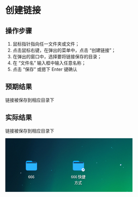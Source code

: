 # 创建链接

## 操作步骤

1. 鼠标指针指向任一文件夹或文件；
2. 点击鼠标右键，在弹出的菜单中，点击 “创建链接”；
3. 在弹出的窗口中，选择要将链接保存的目录；
4. 在 “文件名” 输入框中输入任意名称；
5. 点击 “保存” 或摁下 Enter 键确认

## 预期结果

链接被保存到相应目录下

## 实际结果

链接被保存到相应目录下

![创建链接.png](../img/创建链接.png)
